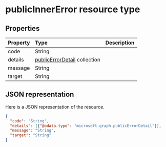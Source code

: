 # publicInnerError resource type




## Properties
| Property	   | Type	|Description|
|:---------------|:--------|:----------|
|code|String||
|details|[publicErrorDetail](publicerrordetail.md) collection||
|message|String||
|target|String||

## JSON representation

Here is a JSON representation of the resource.

<!-- {
  "blockType": "resource",
  "optionalProperties": [

  ],
  "@odata.type": "microsoft.graph.publicInnerError"
}-->

```json
{
  "code": "String",
  "details": [{"@odata.type": "microsoft.graph.publicErrorDetail"}],
  "message": "String",
  "target": "String"
}

```

<!-- uuid: 8fcb5dbc-d5aa-4681-8e31-b001d5168d79
2015-10-25 14:57:30 UTC -->
<!-- {
  "type": "#page.annotation",
  "description": "publicInnerError resource",
  "keywords": "",
  "section": "documentation",
  "tocPath": ""
}-->